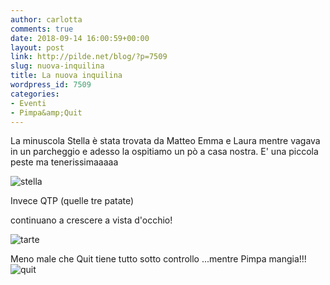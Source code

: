 ```yaml
---
author: carlotta
comments: true
date: 2018-09-14 16:00:59+00:00
layout: post
link: http://pilde.net/blog/?p=7509
slug: nuova-inquilina
title: La nuova inquilina
wordpress_id: 7509
categories:
- Eventi
- Pimpa&amp;Quit
---
```


La minuscola Stella è stata trovata da Matteo Emma e Laura mentre vagava in un parcheggio e adesso la ospitiamo un pò a casa nostra. E' una piccola peste ma tenerissimaaaaa

![stella]({{baseurl}}/uploads/2018/10/stella.jpg)




Invece QTP (quelle tre patate)


 continuano a crescere a vista d'occhio!

![tarte]({{baseurl}}/uploads/2018/09/tarte.jpg)




Meno male che Quit tiene tutto sotto controllo ...mentre Pimpa mangia!!!![quit]({{baseurl}}/uploads/2018/10/quit.jpg)



